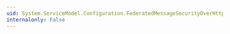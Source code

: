 ```yaml
---
uid: System.ServiceModel.Configuration.FederatedMessageSecurityOverHttpElement.EstablishSecurityContext
internalonly: False
---
```

